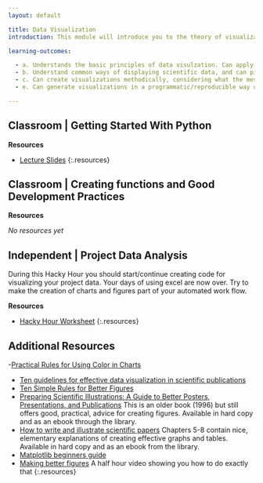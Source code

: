 ```yaml
---
layout: default

title: Data Visualization
introduction: This module will introduce you to the theory of visualization, as well as how to create effective scientific visualizations in a variety of different forms. Developing your visualization skills will make you a more effective communicator. Now that you are comfortable doing basic programming in Python, you have access to some very powerful tools for visualizing your data. 

learning-outcomes:

  - a. Understands the basic principles of data visulzation. Can apply these princples to design new, and improve existing, visulzations. 
  - b. Understand common ways of displaying scientific data, and can pick an appropriate way of displaying data
  - c. Can create visualizations methodically, considering what the message is, who are the audience and what is the nature of of the data.
  - e. Can generate visualizations in a programmatic/reproducible way using Python  

---
```





## Classroom | Getting Started With Python




**Resources**

- [Lecture Slides](http://linkhere.com)
{:.resources}



## Classroom | Creating functions and Good Development Practices


**Resources**

_No resources yet_




## Independent | Project Data Analysis

During this Hacky Hour you should start/continue creating code for visualizing your project data. Your days of using excel are now over. Try to make the creation of charts and figures part of your automated work flow. 


**Resources**

- [Hacky Hour Worksheet](hacky-hour-worksheet.html)
{:.resources}









## Additional Resources
-[Practical Rules for Using Color in Charts
](http://www.perceptualedge.com/articles/visual_business_intelligence/rules_for_using_color.pdf)
- [Ten guidelines for effective data visualization in scientific publications](http://hci.pacsites.org/wp-content/uploads/sites/8/2014/01/10_scientific_visualization_guidelines.pdf) 
- [Ten Simple Rules for Better Figures](http://journals.plos.org/ploscompbiol/article/asset?id=10.1371%2Fjournal.pcbi.1003833.PDF)
- [Preparing Scientific Illustrations: A Guide to Better Posters, Presentations, and Publications](http://www.library.auckland.ac.nz/) 
  This is an older book (1996) but still offers good, practical, advice for creating figures. Available in hard copy and as an ebook through the library. 
- [How to write and illustrate scientific papers](http://librarysearch.auckland.ac.nz/primo_library/libweb/action/search.do?fn=search&vl%28freeText0%29=9780511394638)
  Chapters 5-8 contain nice, elementary explanations of creating effective graphs and tables. Available in hard copy and as an ebook from the library. 
- [Matplotlib beginners guide](http://matplotlib.org/users/beginner.html) 
- [Making better figures](https://betterfigures.org/2015/03/30/making-better-figures-video/)
  A half hour video showing you how to do exactly that
{:.resources}

